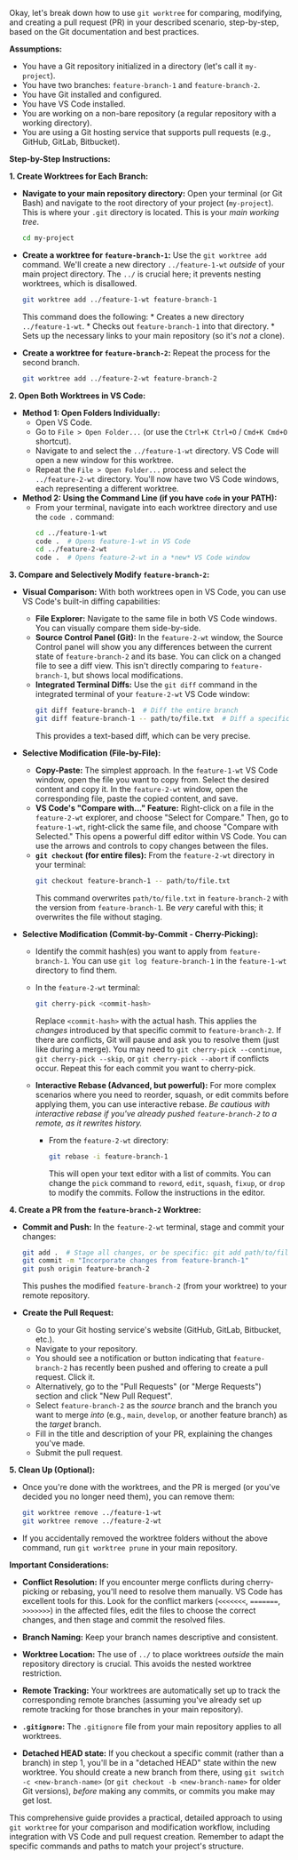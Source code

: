 Okay, let's break down how to use `git worktree` for comparing, modifying, and creating a pull request (PR) in your described scenario, step-by-step, based on the Git documentation and best practices.

**Assumptions:**

*   You have a Git repository initialized in a directory (let's call it `my-project`).
*   You have two branches: `feature-branch-1` and `feature-branch-2`.
*   You have Git installed and configured.
*   You have VS Code installed.
*   You are working on a non-bare repository (a regular repository with a working directory).
*   You are using a Git hosting service that supports pull requests (e.g., GitHub, GitLab, Bitbucket).

**Step-by-Step Instructions:**

**1. Create Worktrees for Each Branch:**

   *   **Navigate to your main repository directory:** Open your terminal (or Git Bash) and navigate to the root directory of your project (`my-project`). This is where your `.git` directory is located.  This is your *main working tree*.

        ```bash
        cd my-project
        ```

   *   **Create a worktree for `feature-branch-1`:**  Use the `git worktree add` command.  We'll create a new directory `../feature-1-wt` *outside* of your main project directory.  The `../` is crucial here; it prevents nesting worktrees, which is disallowed.

        ```bash
        git worktree add ../feature-1-wt feature-branch-1
        ```
        This command does the following:
           *   Creates a new directory `../feature-1-wt`.
           *   Checks out `feature-branch-1` into that directory.
           *   Sets up the necessary links to your main repository (so it's *not* a clone).

   *   **Create a worktree for `feature-branch-2`:** Repeat the process for the second branch.

        ```bash
        git worktree add ../feature-2-wt feature-branch-2
        ```

**2. Open Both Worktrees in VS Code:**

   *   **Method 1: Open Folders Individually:**
        *   Open VS Code.
        *   Go to `File > Open Folder...` (or use the `Ctrl+K Ctrl+O` / `Cmd+K Cmd+O` shortcut).
        *   Navigate to and select the `../feature-1-wt` directory.  VS Code will open a new window for this worktree.
        *   Repeat the `File > Open Folder...` process and select the `../feature-2-wt` directory. You'll now have two VS Code windows, each representing a different worktree.
   *   **Method 2: Using the Command Line (if you have `code` in your PATH):**
        *   From your terminal, navigate into each worktree directory and use the `code .` command:
            ```bash
            cd ../feature-1-wt
            code .  # Opens feature-1-wt in VS Code
            cd ../feature-2-wt
            code .  # Opens feature-2-wt in a *new* VS Code window
            ```

**3. Compare and Selectively Modify `feature-branch-2`:**

   *   **Visual Comparison:** With both worktrees open in VS Code, you can use VS Code's built-in diffing capabilities:
        *   **File Explorer:** Navigate to the same file in both VS Code windows. You can visually compare them side-by-side.
        *   **Source Control Panel (Git):**  In the `feature-2-wt` window, the Source Control panel will show you any differences between the current state of `feature-branch-2` and its base.  You can click on a changed file to see a diff view.  This isn't directly comparing to `feature-branch-1`, but shows local modifications.
        *   **Integrated Terminal Diffs:** Use the `git diff` command in the integrated terminal of your `feature-2-wt` VS Code window:
            ```bash
            git diff feature-branch-1  # Diff the entire branch
            git diff feature-branch-1 -- path/to/file.txt  # Diff a specific file
            ```
            This provides a text-based diff, which can be very precise.

   *   **Selective Modification (File-by-File):**
        *   **Copy-Paste:** The simplest approach.  In the `feature-1-wt` VS Code window, open the file you want to copy from. Select the desired content and copy it.  In the `feature-2-wt` window, open the corresponding file, paste the copied content, and save.
        *   **VS Code's "Compare with..." Feature:** Right-click on a file in the `feature-2-wt` explorer, and choose "Select for Compare." Then, go to `feature-1-wt`, right-click the same file, and choose "Compare with Selected." This opens a powerful diff editor within VS Code. You can use the arrows and controls to copy changes between the files.
        *   **`git checkout` (for entire files):**  From the `feature-2-wt` directory in your terminal:
            ```bash
            git checkout feature-branch-1 -- path/to/file.txt
            ```
            This command overwrites `path/to/file.txt` in `feature-branch-2` with the version from `feature-branch-1`.  Be *very* careful with this; it overwrites the file without staging.

   *   **Selective Modification (Commit-by-Commit - Cherry-Picking):**
       *   Identify the commit hash(es) you want to apply from `feature-branch-1`. You can use `git log feature-branch-1` in the `feature-1-wt` directory to find them.

       *   In the `feature-2-wt` terminal:
            ```bash
            git cherry-pick <commit-hash>
            ```
            Replace `<commit-hash>` with the actual hash.  This applies the *changes* introduced by that specific commit to `feature-branch-2`.  If there are conflicts, Git will pause and ask you to resolve them (just like during a merge). You may need to `git cherry-pick --continue`, `git cherry-pick --skip`, or `git cherry-pick --abort` if conflicts occur.  Repeat this for each commit you want to cherry-pick.

       *  **Interactive Rebase (Advanced, but powerful):** For more complex scenarios where you need to reorder, squash, or edit commits before applying them, you can use interactive rebase. *Be cautious with interactive rebase if you've already pushed `feature-branch-2` to a remote, as it rewrites history.*
           *   From the `feature-2-wt` directory:
               ```bash
               git rebase -i feature-branch-1
               ```
               This will open your text editor with a list of commits. You can change the `pick` command to `reword`, `edit`, `squash`, `fixup`, or `drop` to modify the commits. Follow the instructions in the editor.

**4. Create a PR from the `feature-branch-2` Worktree:**

   *   **Commit and Push:** In the `feature-2-wt` terminal, stage and commit your changes:
        ```bash
        git add .  # Stage all changes, or be specific: git add path/to/file.txt
        git commit -m "Incorporate changes from feature-branch-1"
        git push origin feature-branch-2
        ```
        This pushes the modified `feature-branch-2` (from your worktree) to your remote repository.

   *   **Create the Pull Request:**
        *   Go to your Git hosting service's website (GitHub, GitLab, Bitbucket, etc.).
        *   Navigate to your repository.
        *   You should see a notification or button indicating that `feature-branch-2` has recently been pushed and offering to create a pull request.  Click it.
        *   Alternatively, go to the "Pull Requests" (or "Merge Requests") section and click "New Pull Request".
        *   Select `feature-branch-2` as the *source* branch and the branch you want to merge *into* (e.g., `main`, `develop`, or another feature branch) as the *target* branch.
        *   Fill in the title and description of your PR, explaining the changes you've made.
        *   Submit the pull request.

**5. Clean Up (Optional):**

   *   Once you're done with the worktrees, and the PR is merged (or you've decided you no longer need them), you can remove them:

        ```bash
        git worktree remove ../feature-1-wt
        git worktree remove ../feature-2-wt
        ```

   *  If you accidentally removed the worktree folders without the above command, run `git worktree prune` in your main repository.

**Important Considerations:**

*   **Conflict Resolution:** If you encounter merge conflicts during cherry-picking or rebasing, you'll need to resolve them manually. VS Code has excellent tools for this. Look for the conflict markers (`<<<<<<<`, `=======`, `>>>>>>>`) in the affected files, edit the files to choose the correct changes, and then stage and commit the resolved files.

*   **Branch Naming:** Keep your branch names descriptive and consistent.

*   **Worktree Location:** The use of `../` to place worktrees *outside* the main repository directory is crucial.  This avoids the nested worktree restriction.

*   **Remote Tracking:** Your worktrees are automatically set up to track the corresponding remote branches (assuming you've already set up remote tracking for those branches in your main repository).

*   **`.gitignore`:** The `.gitignore` file from your main repository applies to all worktrees.

* **Detached HEAD state:** If you checkout a specific commit (rather than a branch) in step 1, you'll be in a "detached HEAD" state within the new worktree. You should create a new branch from there, using `git switch -c <new-branch-name>` (or `git checkout -b <new-branch-name>` for older Git versions), *before* making any commits, or commits you make may get lost.

This comprehensive guide provides a practical, detailed approach to using `git worktree` for your comparison and modification workflow, including integration with VS Code and pull request creation. Remember to adapt the specific commands and paths to match your project's structure.
